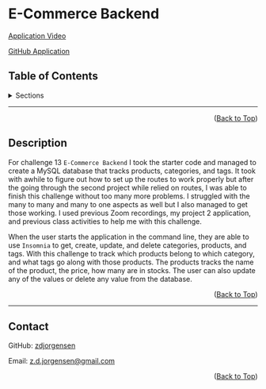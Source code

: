 <div id="top"></div>
  
  # E-Commerce Backend

  [Application Video](https://drive.google.com/file/d/1kPmdSpWxlS_XZqN-lHtaQ1FM3gQDxKMm/view)

  [GitHub Application](https://github.com/zdjorgensen/E-Commerce-Backend)

  ## Table of Contents

<details>
    <summary> Sections </summary>
    <ul>
        <li> <a href="#description"> Description </a> </li>
        <li> <a href="#contact"> Contact </a> </li>
    </ul>    
</details>


  <hr>

  <p align="right">(<a href="#top">Back to Top</a>)</p>

<div id="description"></div>

  ## Description

  For challenge 13 `E-Commerce Backend` I took the starter code and managed to create a MySQL database that tracks products, categories, and tags. It took with awhile to figure out how to set up the routes to work properly but after the going through the second project while relied on routes, I was able to finish this challenge without too many more problems. I struggled with the many to many and many to one aspects as well but I also managed to get those working. I used previous Zoom recordings, my project 2 application, and previous class activities to help me with this challenge.

  When the user starts the application in the command line, they are able to use `Insomnia` to get, create, update, and delete categories, products, and tags. With this challenge to track which products belong to which category, and what tags go along with those products. The products tracks the name of the product, the price, how many are in stocks. The user can also update any of the values or delete any value from the database. 

  <p align="right">(<a href="#top">Back to Top</a>)</p>

  <hr>

  <div id="contact"></div>

  ## Contact
  GitHub: [zdjorgensen](https://github.com/zdjorgensen)
  
  Email: z.d.jorgensen@gmail.com

  <p align="right">(<a href="#top">Back to Top</a>)</p>


 
  